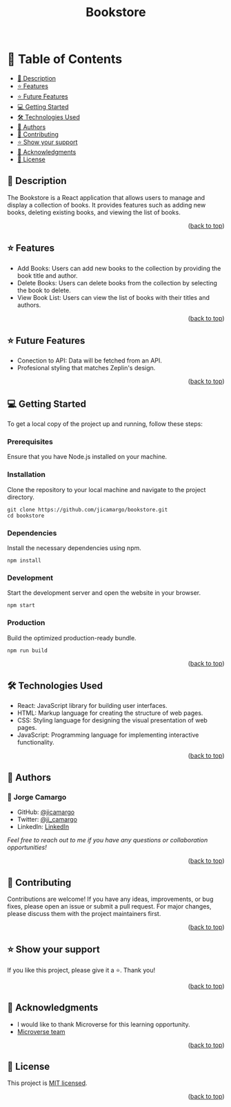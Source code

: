 <a name="readme-top"></a>

<div align="center">
  <br/>

  <h1><b>Bookstore</b></h1>

  <br/>
</div>

<!-- TABLE OF CONTENTS -->
# 📗 Table of Contents

- [📖 Description](#description)
- [⭐️ Features](#️app-features)
- [⭐️ Future Features](#️app-future-features)
- [💻 Getting Started](#getting-started)
- [🛠 Technologies Used](#technologies-used)
- [👥 Authors](#-authors-)
- [🤝 Contributing](#contributing)
- [⭐️ Show your support](#️-show-your-support-)
- [🙏 Acknowledgments](#-acknowledgments-)
- [📝 License](#license)

<!-- DESCRIPTION -->
## 📖 Description <a name="description"></a>

The Bookstore is a React application that allows users to manage and display a collection of books. It provides features such as adding new books, deleting existing books, and viewing the list of books.

<p align="right">(<a href="#readme-top">back to top</a>)</p>

<!-- FEATURES -->
## ⭐️ Features <a name="app-features"></a>

- Add Books: Users can add new books to the collection by providing the book title and author.
- Delete Books: Users can delete books from the collection by selecting the book to delete.
- View Book List: Users can view the list of books with their titles and authors.

<p align="right">(<a href="#readme-top">back to top</a>)</p>

<!-- FUTURE FEATURES -->
## ⭐️ Future Features <a name="app-future-features"></a>

- Conection to API: Data will be fetched from an API.
- Profesional styling that matches Zeplin's design.

<p align="right">(<a href="#readme-top">back to top</a>)</p>

<!-- GETTING STARTED -->
## 💻 Getting Started <a name="getting-started"></a>

To get a local copy of the project up and running, follow these steps:

### Prerequisites
Ensure that you have Node.js installed on your machine.

### Installation
Clone the repository to your local machine and navigate to the project directory.

```shell
git clone https://github.com/jicamargo/bookstore.git
cd bookstore
```

### Dependencies
Install the necessary dependencies using npm.

```shell
npm install
```

### Development
Start the development server and open the website in your browser.

```shell
npm start
```

### Production
Build the optimized production-ready bundle.

```shell
npm run build
```

<p align="right">(<a href="#readme-top">back to top</a>)</p>

<!-- TECHNOLOGIES USED -->
## 🛠 Technologies Used <a name="technologies-used"></a>

- React: JavaScript library for building user interfaces.
- HTML: Markup language for creating the structure of web pages.
- CSS: Styling language for designing the visual presentation of web pages.
- JavaScript: Programming language for implementing interactive functionality.

<p align="right">(<a href="#readme-top">back to top</a>)</p>

<!-- AUTHORS -->
## 👥 Authors <a name="authors"></a>

### 👤 **Jorge Camargo**  

  - GitHub: [@jicamargo](https://github.com/jicamargo)
  - Twitter: [@ji_camargo](https://twitter.com/ji_camargo)
  - LinkedIn: [LinkedIn](https://linkedin.com/in/jorgecamargog)

  _Feel free to reach out to me if you have any questions or collaboration opportunities!_

<p align="right">(<a href="#readme-top">back to top</a>)</p>

<!-- CONTRIBUTING -->
## 🤝 Contributing <a name="contributing"></a>


Contributions are welcome! If you have any ideas, improvements, or bug fixes, please open an issue or submit a pull request. For major changes, please discuss them with the project maintainers first.

<p align="right">(<a href="#readme-top">back to top</a>)</p>

<!-- SUPPORT -->

## ⭐️ Show your support <a name="support"></a>

If you like this project, please give it a ⭐️. Thank you!

<p align="right">(<a href="#readme-top">back to top</a>)</p>

<!-- ACKNOWLEDGEMENTS -->
## 🙏 Acknowledgments <a name="acknowledgements"></a>

- I would like to thank Microverse for this learning opportunity.
- [Microverse team](https://microverse.org/)

<p align="right">(<a href="#readme-top">back to top</a>)</p>


<!-- LICENSE -->
## 📝 License <a name="license"></a>

This project is [MIT licensed](LICENSE).

<p align="right">(<a href="#readme-top">back to top</a>)</p>
